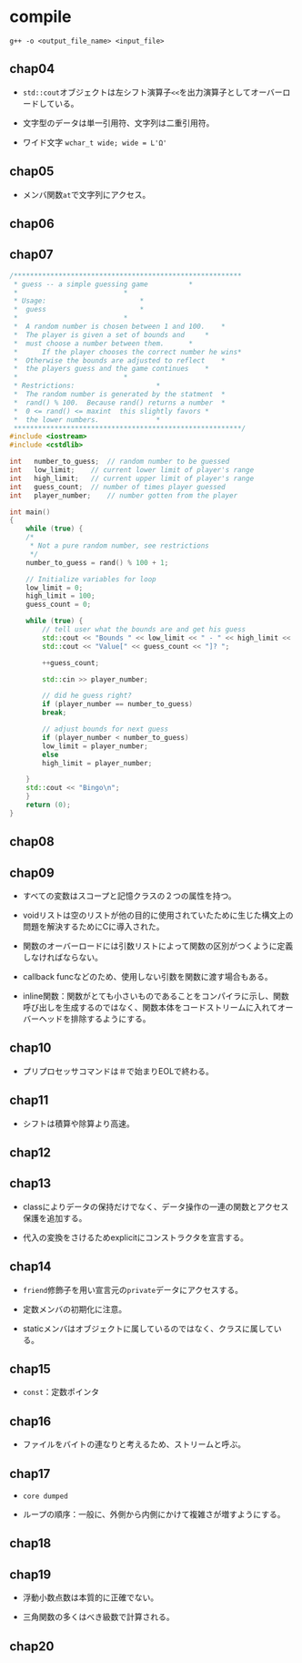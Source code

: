 # compile

`g++ -o <output_file_name> <input_file>`

## chap04

- `std::cout`オブジェクトは左シフト演算子`<<`を出力演算子としてオーバーロードしている。

- 文字型のデータは単一引用符、文字列は二重引用符。

- ワイド文字 `wchar_t wide; wide = L'Ω'`

## chap05

- メンバ関数`at`で文字列にアクセス。

## chap06

## chap07

```cpp
/********************************************************
 * guess -- a simple guessing game			*
 *							*
 * Usage:						*
 *	guess						*
 *							*
 *	A random number is chosen between 1 and 100.	*
 * 	The player is given a set of bounds and 	*
 *	must choose a number between them.		*
 *      If the player chooses the correct number he wins*
 *	Otherwise the bounds are adjusted to reflect	*
 *	the players guess and the game continues	*
 *							*
 * Restrictions:					*
 *	The random number is generated by the statment	*
 *	rand() % 100.  Because rand() returns a number	*
 *	0 <= rand() <= maxint  this slightly favors	*
 *	the lower numbers.				*
 ********************************************************/
#include <iostream>
#include <cstdlib>

int   number_to_guess;	// random number to be guessed
int   low_limit;	// current lower limit of player's range
int   high_limit;	// current upper limit of player's range
int   guess_count;	// number of times player guessed
int   player_number;	// number gotten from the player

int main()
{
    while (true) {
	/*
	 * Not a pure random number, see restrictions
	 */
	number_to_guess = rand() % 100 + 1;

	// Initialize variables for loop
	low_limit = 0;
	high_limit = 100;
	guess_count = 0;

	while (true) {
	    // tell user what the bounds are and get his guess
	    std::cout << "Bounds " << low_limit << " - " << high_limit << '\n';
	    std::cout << "Value[" << guess_count << "]? ";

	    ++guess_count;

	    std::cin >> player_number;

	    // did he guess right?
	    if (player_number == number_to_guess)
		break;

	    // adjust bounds for next guess
	    if (player_number < number_to_guess)
		low_limit = player_number;
	    else
		high_limit = player_number;

	}
	std::cout << "Bingo\n";
    }
    return (0);
}

```

## chap08

## chap09

- すべての変数はスコープと記憶クラスの２つの属性を持つ。

- voidリストは空のリストが他の目的に使用されていたために生じた構文上の問題を解決するためにCに導入された。

- 関数のオーバーロードには引数リストによって関数の区別がつくように定義しなければならない。

- callback funcなどのため、使用しない引数を関数に渡す場合もある。

- inline関数：関数がとても小さいものであることをコンパイラに示し、関数呼び出しを生成するのではなく、関数本体をコードストリームに入れてオーバーヘッドを排除するようにする。

## chap10

- プリプロセッサコマンドは＃で始まりEOLで終わる。

## chap11

- シフトは積算や除算より高速。

## chap12

## chap13

- classによりデータの保持だけでなく、データ操作の一連の関数とアクセス保護を追加する。

- 代入の変換をさけるためexplicitにコンストラクタを宣言する。

## chap14

- `friend`修飾子を用い宣言元の`private`データにアクセスする。

- 定数メンバの初期化に注意。

- staticメンバはオブジェクトに属しているのではなく、クラスに属している。

## chap15

- `const`：定数ポインタ

## chap16

- ファイルをバイトの連なりと考えるため、ストリームと呼ぶ。

## chap17

- `core dumped`

- ループの順序：一般に、外側から内側にかけて複雑さが増すようにする。

## chap18

## chap19

- 浮動小数点数は本質的に正確でない。

- 三角関数の多くはべき級数で計算される。

## chap20
